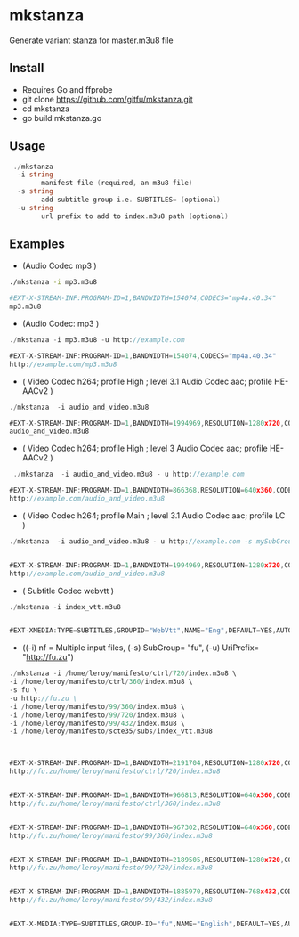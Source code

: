 # mkstanza
Generate variant stanza for master.m3u8 file 

## Install
* Requires Go and ffprobe
* git clone https://github.com/gitfu/mkstanza.git
* cd mkstanza
* go build mkstanza.go

## Usage
```go
 ./mkstanza 
  -i string
    	manifest file (required, an m3u8 file)
  -s string
    	add subtitle group i.e. SUBTITLES= (optional)
  -u string
    	url prefix to add to index.m3u8 path (optional)
```
## Examples

* (Audio Codec mp3 )
```sh 
./mkstanza -i mp3.m3u8
 
#EXT-X-STREAM-INF:PROGRAM-ID=1,BANDWIDTH=154074,CODECS="mp4a.40.34"
mp3.m3u8

```
* (Audio Codec: mp3  )
```go
./mkstanza -i mp3.m3u8 -u http://example.com

#EXT-X-STREAM-INF:PROGRAM-ID=1,BANDWIDTH=154074,CODECS="mp4a.40.34"
http://example.com/mp3.m3u8

```
* ( Video Codec h264; profile High ; level 3.1 Audio Codec aac; profile HE-AACv2 )

```go 
./mkstanza  -i audio_and_video.m3u8

#EXT-X-STREAM-INF:PROGRAM-ID=1,BANDWIDTH=1994969,RESOLUTION=1280x720,CODECS="avc1.64001f,mp4a.40.5"
audio_and_video.m3u8

```
* ( Video Codec h264; profile High ; level 3 Audio Codec aac; profile HE-AACv2 )
```go
 ./mkstanza  -i audio_and_video.m3u8 - u http://example.com 

#EXT-X-STREAM-INF:PROGRAM-ID=1,BANDWIDTH=866368,RESOLUTION=640x360,CODECS="avc1.64001e,mp4a.40.5"
http://example.com/audio_and_video.m3u8

```
* ( Video Codec h264; profile Main ; level 3.1  Audio Codec aac; profile LC )
```go
./mkstanza  -i audio_and_video.m3u8 - u http://example.com -s mySubGroup


#EXT-X-STREAM-INF:PROGRAM-ID=1,BANDWIDTH=1994969,RESOLUTION=1280x720,CODECS="avc1.4d401f,mp4a.40.2",SUBTITLES="mySubGroup"
http://example.com/audio_and_video.m3u8

```
* ( Subtitle Codec webvtt )

```go
./mkstanza -i index_vtt.m3u8


#EXT-XMEDIA:TYPE=SUBTITLES,GROUPID="WebVtt",NAME="Eng",DEFAULT=YES,AUTOSELECT=YES,FORCED=NO,LANGUAGE="en", URI="ndex_vtt.m3u8"

```


* ((-i) nf = Multiple input files, (-s) SubGroup= "fu", (-u) UriPrefix= "http://fu.zu")
```go
./mkstanza -i /home/leroy/manifesto/ctrl/720/index.m3u8 \
-i /home/leroy/manifesto/ctrl/360/index.m3u8 \
-s fu \
-u http://fu.zu \
-i /home/leroy/manifesto/99/360/index.m3u8 \
-i /home/leroy/manifesto/99/720/index.m3u8 \
-i /home/leroy/manifesto/99/432/index.m3u8 \
-i /home/leroy/manifesto/scte35/subs/index_vtt.m3u8  



#EXT-X-STREAM-INF:PROGRAM-ID=1,BANDWIDTH=2191704,RESOLUTION=1280x720,CODECS="avc1.64001f,mp4a.40.5",SUBTITLES="fu"
http://fu.zu/home/leroy/manifesto/ctrl/720/index.m3u8


#EXT-X-STREAM-INF:PROGRAM-ID=1,BANDWIDTH=966813,RESOLUTION=640x360,CODECS="avc1.64001e,mp4a.40.5",SUBTITLES="fu"
http://fu.zu/home/leroy/manifesto/ctrl/360/index.m3u8


#EXT-X-STREAM-INF:PROGRAM-ID=1,BANDWIDTH=967302,RESOLUTION=640x360,CODECS="avc1.64001e,mp4a.40.5",SUBTITLES="fu"
http://fu.zu/home/leroy/manifesto/99/360/index.m3u8


#EXT-X-STREAM-INF:PROGRAM-ID=1,BANDWIDTH=2189505,RESOLUTION=1280x720,CODECS="avc1.64001f,mp4a.40.5",SUBTITLES="fu"
http://fu.zu/home/leroy/manifesto/99/720/index.m3u8


#EXT-X-STREAM-INF:PROGRAM-ID=1,BANDWIDTH=1885970,RESOLUTION=768x432,CODECS="avc1.64001e,mp4a.40.5",SUBTITLES="fu"
http://fu.zu/home/leroy/manifesto/99/432/index.m3u8


#EXT-X-MEDIA:TYPE=SUBTITLES,GROUP-ID="fu",NAME="English",DEFAULT=YES,AUTOSELECT=YES,FORCED=NO,LANGUAGE="en",URI="http://fu.zu/home/leroy/manifesto/scte35/subs/index_vtt.m3u8"


```
